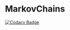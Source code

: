# MarkovChains
[![Codacy Badge](https://api.codacy.com/project/badge/Grade/2393fc6aa94b462d888cbe557457e520)](https://www.codacy.com/manual/gisinka/MarkovChains?utm_source=github.com&amp;utm_medium=referral&amp;utm_content=gisinka/MarkovChains&amp;utm_campaign=Badge_Grade)